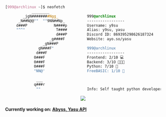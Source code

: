<!-- 

credit to KanekiWeb for making this, I do not take credit at all

-->

```css
[999@archlinux ~]$ neofetch
            ________
        _jgN########Ngg_             999@archlinux
      _N##N@@""  ""9NN##Np_          -----------------
     d###P            N####p         Username: y9su
     "^^"              T####         Alias: y9su, yasu
                       d###P         Discord ID: 869395298626187324
                    _g####F          Website: ayo.so/yasu
                 _gN###P             
               gN###F"               999@archlinux
              d###F                  -----------------
             0###F                   Frontend: 2/10 💻
             0###F                   Backend: 3/1O 👩🏼‍💻
             0###F                   Python: 7/10 🐍
             "NN@'                   FreeBASIC: 1/10 🐎

              ___
             q###r
              ""                     Info: Self taught python developer (Basically only know python)

```

<p align="center">
	<img src="https://lanyard.cnrad.dev/api/869395298626187324?hideTimestamp=true&idleMessage=999&hideBadges=true"/>
<!-- 	<br>
	<img src="https://github-readme-streak-stats.herokuapp.com/?user=y9su&theme=dark&hide_border=true">
	<br>
	<img src="https://github-readme-stats.vercel.app/api?username=y9su&include_all_commits=true&show_icons=true&hide_border=true&hide_title=true&count_private=true&theme=dark">
	<br>
	<img src="https://github-readme-stats.vercel.app/api/top-langs/?username=y9su&layout=compact&count_private=true&langs_count=8&hide_border=true&theme=dark"> -->
<p align="center">
	<h4>Currently working on: <ins>Abyss, Yasu API</ins></h4>
